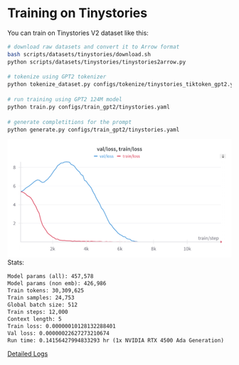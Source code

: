 # Training on Tinystories

You can train on Tinystories V2 dataset like this:

```bash
# download raw datasets and convert it to Arrow format
bash scripts/datasets/tinystories/download.sh
python scripts/datasets/tinystories/tinystories2arrow.py

# tokenize using GPT2 tokenizer
python tokenize_dataset.py configs/tokenize/tinystories_tiktoken_gpt2.yaml

# run training using GPT2 124M model
python train.py configs/train_gpt2/tinystories.yaml

# generate completitions for the prompt
python generate.py configs/train_gpt2/tinystories.yaml
```

![Training and Validation Loss](results/grokking/prime223/prime223_baseline.png)
Stats:

```text
Model params (all): 457,578
Model params (non emb): 426,986
Train tokens: 30,309,625
Train samples: 24,753
Global batch size: 512
Train steps: 12,000
Context length: 5
Train loss: 0.00000010128132288401
Val loss: 0.00000022627273210674
Run time: 0.14156427994833293 hr (1x NVIDIA RTX 4500 Ada Generation)
```

[Detailed Logs](results/grokking/prime223/log.txt)